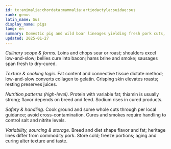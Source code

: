 ```yaml
---
id: tx:animalia:chordata:mammalia:artiodactyla:suidae:sus
rank: genus
latin_name: Sus
display_name: pigs
lang: en
summary: Domestic pig and wild boar lineages yielding fresh pork cuts, offal, rendered fats, and extensive cured/smoked products; versatile from quick sears to slow roasts and charcuterie.
updated: 2025-01-27
---
```


_Culinary scope & forms._ Loins and chops sear or roast; shoulders excel low-and-slow; bellies cure into bacon; hams brine and smoke; sausages span fresh to dry-cured.

_Texture & cooking logic._ Fat content and connective tissue dictate method; low-and-slow converts collagen to gelatin. Crisping skin elevates roasts; resting preserves juices.

_Nutrition patterns (high-level)._ Protein with variable fat; thiamin is usually strong; flavor depends on breed and feed. Sodium rises in cured products.

_Safety & handling._ Cook ground and some whole cuts through per local guidance; avoid cross-contamination. Cures and smokes require handling to control salt and nitrite levels.

_Variability, sourcing & storage._ Breed and diet shape flavor and fat; heritage lines differ from commodity pork. Store cold; freeze portions; aging and curing alter texture and taste.
